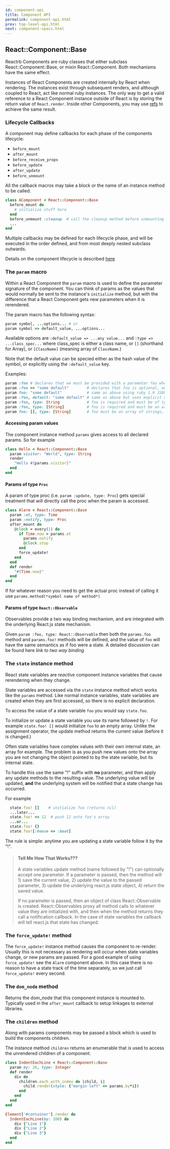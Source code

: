 ```yaml
---
id: component-api
title: Component API
permalink: component-api.html
prev: top-level-api.html
next: component-specs.html
---
```


## React::Component::Base

Reactrb Components are ruby classes that either subclass React::Component::Base, or mixin React::Component.  Both mechanisms have the same effect.

Instances of React Components are created internally by React when rendering. The instances exist through subsequent renders, and although coupled to React, act like normal ruby instances. The only way to get a valid reference to a React Component instance outside of React is by storing the return value of `React.render`.  Inside other Components, you may use [refs](/docs/more-about-refs.html) to achieve the same result.

### Lifecycle Callbacks

A component may define callbacks for each phase of the components lifecycle:

* `before_mount`
* `after_mount`
* `before_receive_props`
* `before_update`
* `after_update`
* `before_unmount`

All the callback macros may take a block or the name of an instance method to be called.

```ruby
class AComponent < React::Component::Base
  before_mount do
    # initialize stuff here
  end
  before_unmount :cleanup  # call the cleanup method before unmounting
  ...
end
```

Multiple callbacks may be defined for each lifecycle phase, and will be executed in the order defined, and from most deeply nested subclass outwards.

Details on the component lifecycle is described [here](docs/component-specs.html)

### The `param` macro

Within a React Component the `param` macro is used to define the parameter signature of the component.  You can think of params as
the values that would normally be sent to the instance's `initialize` method, but with the difference that a React Component gets new parameters when it is rerendered.  

The param macro has the following syntax:

```ruby
param symbol, ...options... # or
param symbol => default_value, ...options...
```

Available options are `:default_value => ...any value...` and `:type => ...class_spec...`
where class_spec is either a class name, or `[]` (shorthand for Array), or `[ClassName]` (meaning array of `ClassName`.)

Note that the default value can be specied either as the hash value of the symbol, or explicitly using the `:default_value` key.

Examples:

```ruby
param :foo # declares that we must be provided with a parameter foo when the component is instantiated or re-rerendered.
param :foo => "some default"        # declares that foo is optional, and if not present the value "some default" will be used.
param foo: "some default"           # same as above using ruby 1.9 JSON style syntax
param :foo, default: "some default" # same as above but uses explicit default key
param :foo, type: String            # foo is required and must be of type String
param :foo, type: [String]          # foo is required and must be an array of Strings
param foo: [], type: [String]       # foo must be an array of strings, and has a default value of the empty array.
```

#### Accessing param values

The component instance method `params` gives access to all declared params.  So for example

```ruby
class Hello < React::Component::Base
  param visitor: "World", type: String
  render
    "Hello #{params.visitor}"
  end
end
```

#### Params of type `Proc`

A param of type proc (i.e. `param :update, type: Proc`) gets special treatment that will directly
call the proc when the param is accessed.

```ruby
class Alarm < React::Component::Base
  param :at, type: Time
  param :notify, type: Proc
  after_mount do
    @clock = every(1) do
      if Time.now > params.at
        params.notify
        @clock.stop
      end
      force_update!
    end
  end
  def render
    "#{Time.now}"
  end
end
```

If for whatever reason you need to get the actual proc instead of calling it use `params.method(*symbol name of method*)`

#### Params of type `React::Observable`

Observables provide a two way binding mechanism, and are integrated with the underlying React.js state mechanism.

Given `param :foo, type: React::Observable` then both the `params.foo` method and `params.foo!` methods will be defined, and
the value of `foo` will have the same semantics as if foo were a state.  A detailed discussion can be found here *link to two way binding*

### The `state` instance method

React state variables are *reactive* component instance variables that cause rerendering when they change.

State variables are accessed via the `state` instance method which works like the `params` method. Like normal instance variables, state variables are created when they are first accessed, so there is no explicit declaration.  

To access the value of a state variable `foo` you would say `state.foo`.  

To initialize or update a state variable you use its name followed by `!`.  For example `state.foo! []` would initialize `foo` to an empty array.  Unlike the assignment operator, the update method returns the current value (before it is changed.)

Often state variables have complex values with their own internal state, an array for example.  The problem is as you push new values onto the array you are not changing the object pointed to by the state variable, but its internal state.

To handle this use the same "!" suffix with **no** parameter, and then apply any update methods to the resulting value.  The underlying value will be updated, **and** the underlying system will be notified that a state change has occurred.

For example
```ruby
  state.foo! []    # initialize foo (returns nil)
  ...later...
  state.foo! << 12  # push 12 onto foo's array
  ...or...
  state.foo! {}
  state.foo![:house => :boat]
```

The rule is simple:  anytime you are updating a state variable follow it by the "!".

> #### Tell Me How That Works???
>
> A state variables update method (name followed by "!") can optionally accept one parameter.  If a parameter is passed, then the method will 1) save the current value, 2) update the value to the passed parameter, 3) update the underlying react.js state object, 4) return the saved value.
>
> If no parameter is passed, then an object of class React::Observable is created.  React::Observables proxy all method calls to whatever value they are initialized with, and then when the method returns they call a notification callback.  In the case of state variables the callback will tell react.js that state has changed.

### The `force_update!` method

The `force_update!` instance method causes the component to re-render.  Usually this is not necessary as rendering will occur when state variables change, or new params are passed.  For a good example of using `force_update!` see the `Alarm` component above.  In this case there is no reason to have a state track of the time separately, so we just call `force_update!` every second.

### The `dom_node` method

Returns the dom_node that this component instance is mounted to.  Typically used in the `after_mount` callback to setup linkages to external libraries.

### The `children` method

Along with params components may be passed a block which is used to build the components children.

The instance method `children` returns an enumerable that is used to access the unrendered children of a component.

```ruby
class IndentEachLine < React::Component::Base
  param by: 20, type: Integer
  def render
    div do
      children.each_with_index do |child, i|
        child.render(style: {"margin-left" => params.by*i})
      end
    end
  end
end

Element['#container'].render do
  IndentEachLine(by: 100) do
    div {"Line 1"}
    div {"Line 2"}
    div {"Line 3"}
  end
end
```
